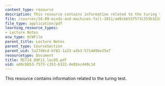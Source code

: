 ```yaml
---
content_type: resource
description: This resource contains information related to the turing test.
file: /courses/24-09-minds-and-machines-fall-2011/ad0cbb53f573c353b322de02ec440c1d_MIT24_09F11_lec05.pdf
file_type: application/pdf
learning_resource_types:
- Lecture Notes
ocw_type: OCWFile
parent_title: Lecture Notes
parent_type: CourseSection
parent_uid: 5a2740cd-bf81-1a23-a3b3-5714d9be25e7
resourcetype: Document
title: MIT24_09F11_lec05.pdf
uid: ad0cbb53-f573-c353-b322-de02ec440c1d
---
```

This resource contains information related to the turing test.

